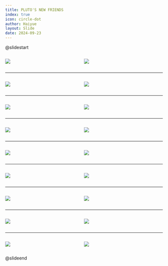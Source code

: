 ```yaml
---
title: PLUTO'S NEW FRIENDS
index: true
icon: circle-dot
author: Haiyue
layout: Slide
date: 2024-09-23
---
```

 
@slidestart

<div style="display:flex">
<div style="flex:1">

![](/reading/english/Level-O/PLUTO'S%20NEW%20FRIENDS/001.webp)
</div>
<div style="flex:1">

![](/reading/english/Level-O/PLUTO'S%20NEW%20FRIENDS/002.webp)
</div>
</div>

---

<div style="display:flex">
<div style="flex:1">

![](/reading/english/Level-O/PLUTO'S%20NEW%20FRIENDS/003.webp)
</div>
<div style="flex:1">

![](/reading/english/Level-O/PLUTO'S%20NEW%20FRIENDS/004.webp)
</div>
</div>

---

<div style="display:flex">
<div style="flex:1">

![](/reading/english/Level-O/PLUTO'S%20NEW%20FRIENDS/005.webp)
</div>
<div style="flex:1">

![](/reading/english/Level-O/PLUTO'S%20NEW%20FRIENDS/006.webp)
</div>
</div>

---

<div style="display:flex">
<div style="flex:1">

![](/reading/english/Level-O/PLUTO'S%20NEW%20FRIENDS/007.webp)
</div>
<div style="flex:1">

![](/reading/english/Level-O/PLUTO'S%20NEW%20FRIENDS/008.webp)
</div>
</div>

---

<div style="display:flex">
<div style="flex:1">

![](/reading/english/Level-O/PLUTO'S%20NEW%20FRIENDS/009.webp)
</div>
<div style="flex:1">

![](/reading/english/Level-O/PLUTO'S%20NEW%20FRIENDS/010.webp)
</div>
</div>

---

<div style="display:flex">
<div style="flex:1">

![](/reading/english/Level-O/PLUTO'S%20NEW%20FRIENDS/011.webp)
</div>
<div style="flex:1">

![](/reading/english/Level-O/PLUTO'S%20NEW%20FRIENDS/012.webp)
</div>
</div>

---

<div style="display:flex">
<div style="flex:1">

![](/reading/english/Level-O/PLUTO'S%20NEW%20FRIENDS/013.webp)
</div>
<div style="flex:1">

![](/reading/english/Level-O/PLUTO'S%20NEW%20FRIENDS/014.webp)
</div>
</div>

---

<div style="display:flex">
<div style="flex:1">

![](/reading/english/Level-O/PLUTO'S%20NEW%20FRIENDS/015.webp)
</div>
<div style="flex:1">

![](/reading/english/Level-O/PLUTO'S%20NEW%20FRIENDS/016.webp)
</div>
</div>

---

<div style="display:flex">
<div style="flex:1">

![](/reading/english/Level-O/PLUTO'S%20NEW%20FRIENDS/017.webp)
</div>
<div style="flex:1">

![](/reading/english/Level-O/PLUTO'S%20NEW%20FRIENDS/018.webp)
</div>
</div>

@slideend
